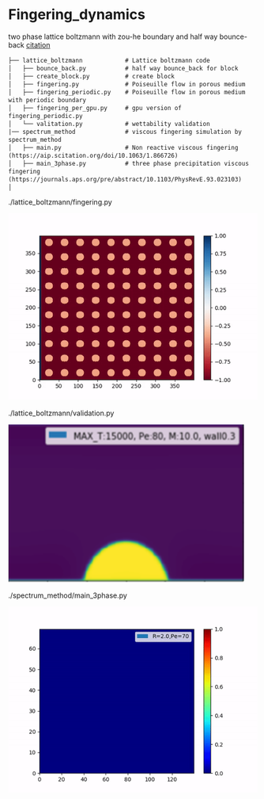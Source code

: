 # Fingering_dynamics
two phase lattice boltzmann with zou-he boundary and half way bounce-back
[citation](https://www.sciencedirect.com/science/article/pii/S0377025715002037?via%3Dihub)

    ├── lattice_boltzmann            # Lattice boltzmann code
    │   ├── bounce_back.py           # half way bounce_back for block
    │   ├── create_block.py          # create block
    │   ├── fingering.py             # Poiseuille flow in porous medium
    │   ├── fingering_periodic.py    # Poiseuille flow in porous medium with periodic boundary
    │   ├── fingering_per_gpu.py     # gpu version of fingering_periodic.py 
    │   └── valitation.py            # wettability validation
    |── spectrum_method              # viscous fingering simulation by spectrum_method
    │   ├── main.py                  # Non reactive viscous fingering (https://aip.scitation.org/doi/10.1063/1.866726)
    │   ├── main_3phase.py           # three phase precipitation viscous fingering (https://journals.aps.org/pre/abstract/10.1103/PhysRevE.93.023103)
    │   
    
./lattice_boltzmann/fingering.py

![](fingering_periodic.gif)

./lattice_boltzmann/validation.py

![](wettability_validation.png)

./spectrum_method/main_3phase.py

![](3phase_precipitationVF.gif)
